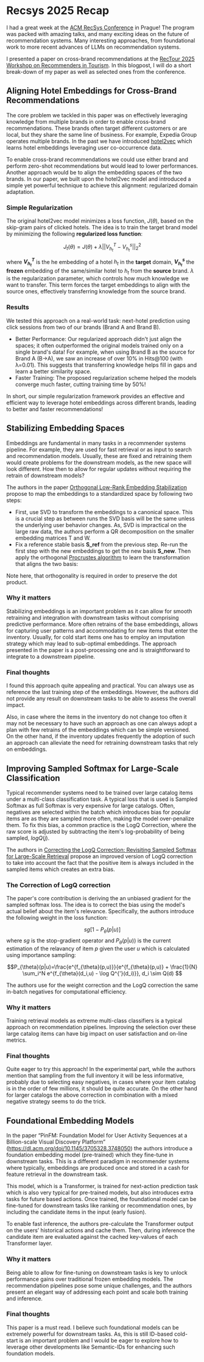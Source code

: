 # Recsys 2025 Recap
I had a great week at the [ACM RecSys Conference](https://recsys.acm.org/recsys25/) in Prague! The program was packed with amazing talks, and many exciting ideas on the future of recommendation systems.
Many interesting approaches, from foundational work to more recent advances of LLMs on recommendation systems.

I presented a paper on cross-brand recommendations at the [RecTour 2025 Workshop on Recommenders in Tourism](https://workshops.ds-ifs.tuwien.ac.at/rectour25/committees/). 
In this blogpost, I will do a short break-down of my paper as well as selected ones from the conference.

## Aligning Hotel Embeddings for Cross-Brand Recommendations 

The core problem we tackled in this paper was on effectively leveraging knowledge from multiple brands in order to enable cross-brand recommendations. These brands often target different customers or are local, but they share the same line of business. For example, Expedia Group operates multiple brands. 
In the past we have introduced [hotel2vec](https://ceur-ws.org/Vol-2974/paper5.pdf) which learns hotel embeddings leveraging user co-occurrence data.

To enable cross-brand recommendations we could use either brand and perform zero-shot recommendations but would lead to lower performances.
Another approach would be to align the embedding spaces of the two brands.
In our paper, we built upon the hotel2vec model and introduced a simple yet powerful technique to achieve this alignment: regularized domain adaptation.


### Simple Regularization
The original hotel2vec model minimizes a loss function, $J(\theta)$, based on the skip-gram pairs of clicked hotels. The idea is to train the target brand model by minimizing the following **regularized loss function**:

$$J_{t}(\theta)=J(\theta)+\lambda||V_{h_{t}}^{T}-V_{h_{t}}^{s}||_{2}^{2}$$

where **$V_{h_{t}}^{T}$** is the he embedding of a hotel $h_{t}$ in the **target** domain, **$V_{h_{t}}^{s}$** the **frozen** embedding of the same/similar hotel to $h_{t}$ from the **source** brand. $\lambda$ is the regularization parameter, which controls how much knowledge we want to transfer.
This term forces the target embeddings to align with the source ones, effectively transferring knowledge from the source brand.

### Results
We tested this approach on a real-world task: next-hotel prediction using click sessions from two of our brands (Brand A and Brand B).
* Better Performance: Our regularized approach didn't just align the spaces; it often outperformed the original models trained only on a single brand's data! For example, when using Brand B as the source for Brand A (B→A), we saw an increase of over 10% in Hits@100 (with λ=0.01). This suggests that transferring knowledge helps fill in gaps and learn a better similarity space.
* Faster Training: The proposed regularization scheme helped the models converge much faster, cutting training time by 50%!

In short, our simple regularization framework provides an effective and efficient way to leverage hotel embeddings across different brands, leading to better and faster recommendations!

## Stabilizing Embedding Spaces

Embeddings are fundamental in many tasks in a recommender systems pipeline. For example, they are used for fast retrieval or as input to search and recommendation models. Usually, these are fixed and retraining them would create problems for the downstream models, as the new space will look different. How then to allow for regular updates without requiring the retrain of downstream models?

The authors in the paper [Orthogonal Low-Rank Embedding Stabilization](https://dl.acm.org/doi/10.1145/3705328.3748141) propose to map the embeddings to a standardized space by following two steps:
- First, use SVD to transform the embeddings to a canonical space. This is a crucial step as between runs the SVD basis will be the same unless the underlying user behavior changes. As, SVD is impractical on the large raw data, the authors perform a QR decomposition on the smaller embedding matrices T and W.
- Fix a reference stable basis **S_ref** from the previous step. Re-run the first step with the new embeddings to get the new basis **S_new**. Then apply the orthogonal [Procrustes algorithm](https://en.wikipedia.org/wiki/Orthogonal_Procrustes_problem) to learn the transformation that aligns the two basis: 

Note here, that orthogonality is required in order to preserve the dot product. 

### Why it matters

Stabilizing embeddings is an important problem as it can allow for smooth retraining and integration with downstream tasks without comprising predictive performance. More often retrains of the base embeddings, allows for capturing user patterns and accommodating for new items that enter the inventory. Usually, for cold start items one has to employ an imputation strategy which may lead to sub-optimal embeddings. The approach presented in the paper is a post-processing one and is straightforward to integrate to a downstream pipeline.

### Final thoughts

I found this approach quite appealing and practical. You can always use as reference the last training step of the embeddings. However, the authors did not provide any result on downstream tasks to be able to assess the overall impact.

Also, in case where the items in the inventory do not change too often it may not be necessary to have such an approach as one can always adopt a plan with few retrains of the embeddings which can be simple versioned. On the other hand, if the inventory updates frequently the adoption of such an approach can alleviate the need for retraining downstream tasks that rely on embeddings.

## Improving Sampled Softmax for Large-Scale Classification

Typical recommender systems need to be trained over large catalog items under a multi-class classification task. A typical loss that is used is Sampled Softmax as full Softmax is very expensive for large catalogs.
Often, negatives are selected within the batch which introduces bias for popular items are as they are sampled more often, making the model over-penalize them.
To fix this bias, a common practice is the LogQ Correction, where the raw score is adjusted by subtracting the item's log-probability of being sampled, $logQ(j)$.

The authors in [Correcting the LogQ Correction: Revisiting Sampled Softmax for Large-Scale Retrieval](https://dl.acm.org/doi/10.1145/3705328.3748033) propose an improved version of LogQ correction to take into account the fact that the positive item is always included in the sampled items which creates an extra bias.


### The Correction of LogQ correction
The paper's core contribution is deriving the an unbiased gradient for the sampled softmax loss. The idea is to correct the bias using the model's actual belief about the item's relevance.
Specifically, the authors introduce the following weight in the loss function:

$$ sg[1-P_{\theta}(p|u)] $$
where $sg$ is the stop-gradient operator and $P_{\theta}(p|u))$ is the current estimation of the relavancy of item $p$ given the user $u$ which is calculated using importance sampling:

$$P_{\theta}(p|u)=\frac{e^{f_{\theta}(p,u)}}{e^{f_{\theta}(p,u)} + \frac{1}{N} \sum_i^N e^{f_{\theta}(d_i,u) - \log Q^{'}(d_i)}}, d_i \sim Q(d) $$

The authors use for the weight correction and the LogQ correction the same in-batch negatives for computational efficiency.

### Why it matters

Training retrieval models as extreme multi-class classifiers is a typical approach on recommendation pipelines. Improving the selection over these large catalog items can have big impact on user satisfaction and on-line metrics. 

### Final thoughts

Quite eager to try this approach! In the experimental part, while the authors mention that sampling from the full inventory it will be less informative, probably due to selecting easy negatives, in cases where your item catalog is in the order of few millions, it should be quite accurate. On the other hand for larger catalogs the above correction in combination with a mixed negative strategy seems to do the trick.


## Foundational Embedding Models

In the paper “PinFM: Foundation Model for User Activity Sequences at a Billion-scale Visual Discovery Platform” (https://dl.acm.org/doi/10.1145/3705328.3748050) the authors introduce a foundation embedding model (pre-trained) which they fine-tune in downstream tasks. This is a different paradigm in recommender systems where typically, embeddings are produced once and stored in a cash for feature retrieval in the downstream task.

This model, which is a Transformer,  is trained for next-action prediction task which is also very typical for pre-trained models, but also introduces extra tasks for future based actions. Once trained, the foundational model can be fine-tuned for downstream tasks like ranking or recommendation ones, by including the candidate items in the input (early fusion).

To enable fast inference, the authors pre-calculate the Transformer output on the users’ historical actions and cache them. Then, during inference the candidate item are evaluated against the cached key-values of each Transformer layer.

### Why it matters

Being able to allow for fine-tuning on downstream tasks is key to unlock performance gains over traditional frozen embedding models. The recommendation pipelines pose some unique challenges, and the authors present an elegant way of addressing each point and scale both training and inference.

### Final thoughts

This paper is a must read. I believe such foundational models can be extremely powerful for downstream tasks. As, this is still ID-based cold-start is an important problem and I would be eager to explore how to leverage other developments like Semantic-IDs for enhancing such foundation models.

